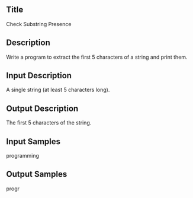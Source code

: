 ## Title
Check Substring Presence

## Description
Write a program to extract the first 5 characters of a string and print them.

## Input Description
A single string (at least 5 characters long).

## Output Description
The first 5 characters of the string.

## Input Samples
programming

## Output Samples
progr


